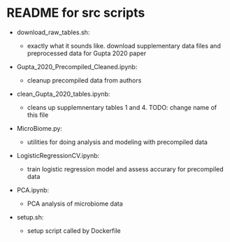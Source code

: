 # README for src scripts

* download_raw_tables.sh:
	- exactly what it sounds like. download supplementary data files and preprocessed data for Gupta 2020 paper
* Gupta_2020_Precompiled_Cleaned.ipynb:
	- cleanup precompiled data from authors
* clean_Gupta_2020_tables.ipynb:
	- cleans up supplemnentary tables 1 and 4. TODO: change name of this file

* MicroBiome.py:
	- utilities for doing analysis and modeling with precompiled data
* LogisticRegressionCV.ipynb:
	- train logistic regression model and assess accurary for precompiled data
* PCA.ipynb:
	- PCA analysis of microbiome data

* setup.sh:
	- setup script called by Dockerfile
